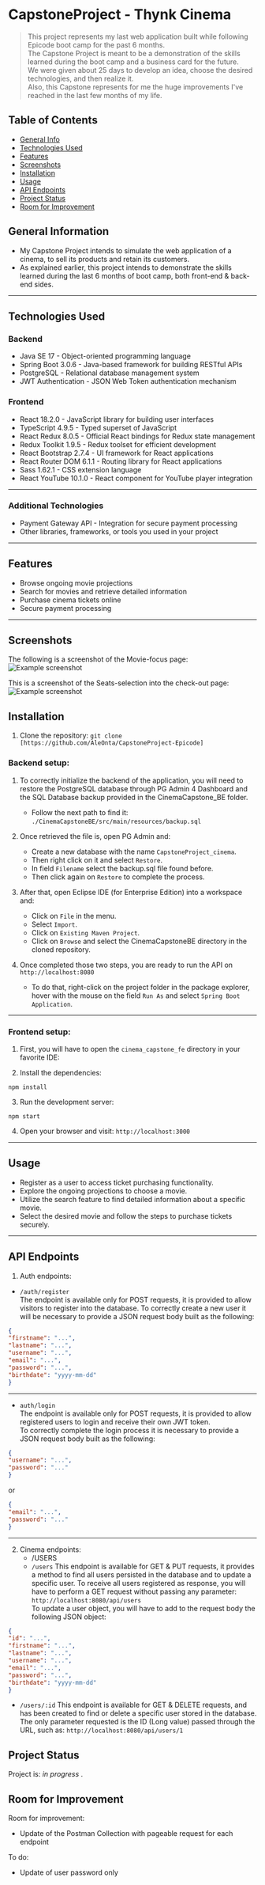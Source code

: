# CapstoneProject - Thynk Cinema
> This project represents my last web application built while following Epicode boot camp for the past 6 months.   
> The Capstone Project is meant to be a demonstration of the skills learned during the boot camp and a business card for the future.   
> We were given about 25 days to develop an idea, choose the desired technologies, and then realize it.  
> Also, this Capstone represents for me the huge improvements I've reached in the last few months of my life.  


## Table of Contents
* [General Info](#general-information)
* [Technologies Used](#technologies-used)
* [Features](#features)
* [Screenshots](#screenshots)
* [Installation](#installation)
* [Usage](#usage)
* [API Endpoints](#api-endpoints)
* [Project Status](#project-status)
* [Room for Improvement](#room-for-improvement)


## General Information
- My Capstone Project intends to simulate the web application of a cinema, to sell its products and retain its customers.
- As explained earlier, this project intends to demonstrate the skills learned during the last 6 months of boot camp, both front-end & back-end sides.

---
## Technologies Used

### Backend

- Java SE 17 - Object-oriented programming language
- Spring Boot 3.0.6 - Java-based framework for building RESTful APIs
- PostgreSQL - Relational database management system
- JWT Authentication - JSON Web Token authentication mechanism

### Frontend

- React 18.2.0 - JavaScript library for building user interfaces
- TypeScript 4.9.5 - Typed superset of JavaScript
- React Redux 8.0.5 - Official React bindings for Redux state management
- Redux Toolkit 1.9.5 - Redux toolset for efficient development
- React Bootstrap 2.7.4 - UI framework for React applications
- React Router DOM 6.1.1 - Routing library for React applications
- Sass 1.62.1 - CSS extension language
- React YouTube 10.1.0 - React component for YouTube player integration
---


### Additional Technologies

- Payment Gateway API - Integration for secure payment processing
- Other libraries, frameworks, or tools you used in your project
---


## Features

- Browse ongoing movie projections
- Search for movies and retrieve detailed information
- Purchase cinema tickets online
- Secure payment processing
---


## Screenshots

The following is a screenshot of the Movie-focus page:
![Example screenshot](./cinema_capstone_fe/src/assets/imgs/movie_card.png)

This is a screenshot of the Seats-selection into the check-out page:
![Example screenshot](./cinema_capstone_fe/src/assets/imgs/seats_selection.png)


## Installation

1. Clone the repository: `git clone [https://github.com/AleOnta/CapstoneProject-Epicode]`


### Backend setup:

1. To correctly initialize the backend of the application, you will need to restore the PostgreSQL database through PG Admin 4 Dashboard and the SQL Database backup provided in the CinemaCapstone_BE folder.
   - Follow the next path to find it: `./CinemaCapstoneBE/src/main/resources/backup.sql`

2. Once retrieved the file is, open PG Admin and: 
   - Create a new database with the name `CapstoneProject_cinema`.
   - Then right click on it and select `Restore`.
   - In field `Filename` select the backup.sql file found before.
   - Then click again on `Restore` to complete the process.

3. After that, open Eclipse IDE (for Enterprise Edition) into a workspace and:
   - Click on `File` in the menu.
   - Select `Import`.
   - Click on `Existing Maven Project`.
   - Click on `Browse` and select the CinemaCapstoneBE directory in the cloned repository.

4. Once completed those two steps, you are ready to run the API on `http://localhost:8080`
   - To do that, right-click on the project folder in the package explorer, hover with the mouse on the field `Run As` and select `Spring Boot Application`. 
---

### Frontend setup:

1. First, you will have to open the `cinema_capstone_fe` directory in your favorite IDE:

2. Install the dependencies:
```shell
npm install
```

3. Run the development server:
```shell
npm start
```

4. Open your browser and visit: `http://localhost:3000`
---


## Usage

- Register as a user to access ticket purchasing functionality.
- Explore the ongoing projections to choose a movie.
- Utilize the search feature to find detailed information about a specific movie.
- Select the desired movie and follow the steps to purchase tickets securely.
---


## API Endpoints

1. Auth endpoints:
  - `/auth/register`  
  The endpoint is available only for POST requests, it is provided to allow visitors to register into the database.
  To correctly create a new user it will be necessary to provide a JSON request body built as the following:
```json
{
"firstname": "...",
"lastname": "...",
"username": "...",
"email": "...",
"password": "...",
"birthdate": "yyyy-mm-dd"
}
```
---
  - `auth/login`  
  The endpoint is available only for POST requests, it is provided to allow registered users to login and receive their own JWT token.  
  To correctly complete the login process it is  necessary to provide a JSON request body built as the following:
  
```json
{
"username": "...",
"password": "..."
}
``` 
or
```json
{
"email": "...",
"password": "..."
}
```
---
2. Cinema endpoints:
   - /USERS  
    - `/users`
     This endpoint is available for GET & PUT requests, it provides a method to find all users persisted in the database and to update a specific user.
     To receive all users registered as response, you will have to perform a GET request without passing any parameter: `http://localhost:8080/api/users`  
     To update a user object, you will have to add to the request body the following JSON object:
```json
{
"id": "...",
"firstname": "...",
"lastname": "...",
"username": "...",
"email": "...",
"password": "...",
"birthdate": "yyyy-mm-dd"
}
```
   - `/users/:id`
    This endpoint is available for GET & DELETE requests, and has been created to find or delete a specific user stored in the database.  
    The only parameter requested is the ID (Long value) passed through the URL, such as: `http://localhost:8080/api/users/1`
  


## Project Status

Project is: _in progress_ .


## Room for Improvement

Room for improvement:
- Update of the Postman Collection with pageable request for each endpoint

To do:
- Update of user password only
